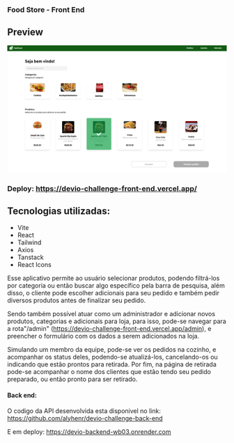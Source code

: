 ### Food Store - Front End

## Preview

![Alt text](./public/mainPage.png?raw=true "Title")

### Deploy: https://devio-challenge-front-end.vercel.app/

## Tecnologias utilizadas:

- Vite
- React
- Tailwind
- Axios
- Tanstack
- React Icons

Esse aplicativo permite ao usuário selecionar produtos, podendo filtrá-los por categoria ou então buscar algo específico pela barra de pesquisa, além disso, o cliente pode escolher adicionais para seu pedido e também pedir diversos produtos antes de finalizar seu pedido.

Sendo também possível atuar como um administrador e adicionar novos produtos, categorias e adicionais para loja, para isso, pode-se navegar para a rota"/admin" (https://devio-challenge-front-end.vercel.app/admin), e preencher o formulário com os dados a serem adicionados na loja.

Simulando um membro da equipe, pode-se ver os pedidos na cozinho, e acompanhar os status deles, podendo-se atualizá-los, cancelando-os ou indicando que estão prontos para retirada. Por fim, na página de retirada pode-se acompanhar o nome dos clientes que estão tendo seu pedido preparado, ou então pronto para ser retirado.

#### Back end:

O codigo da API desenvolvida esta disponivel no link: https://github.com/alyhenr/devio-challenge-back-end

E em deploy: https://devio-backend-wb03.onrender.com
